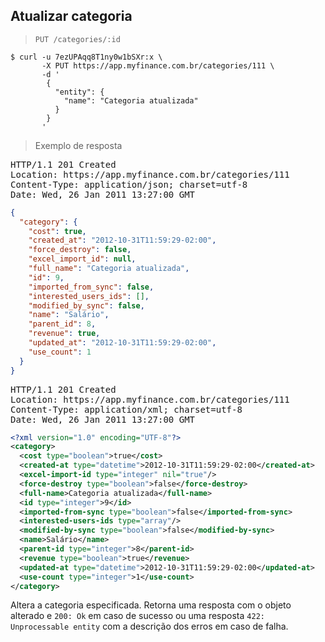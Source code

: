 ## Atualizar categoria

> `PUT /categories/:id`

```shell
$ curl -u 7ezUPAqq8T1ny0w1bSXr:x \
       -X PUT https://app.myfinance.com.br/categories/111 \
       -d '
        {
          "entity": {
            "name": "Categoria atualizada"
          }
        }
       '
```

> Exemplo de resposta

<pre class="headers highlight json">
HTTP/1.1 201 Created
Location: https://app.myfinance.com.br/categories/111
Content-Type: application/json; charset=utf-8
Date: Wed, 26 Jan 2011 13:27:00 GMT
</pre>
```json
{
  "category": {
    "cost": true,
    "created_at": "2012-10-31T11:59:29-02:00",
    "force_destroy": false,
    "excel_import_id": null,
    "full_name": "Categoria atualizada",
    "id": 9,
    "imported_from_sync": false,
    "interested_users_ids": [],
    "modified_by_sync": false,
    "name": "Salário",
    "parent_id": 8,
    "revenue": true,
    "updated_at": "2012-10-31T11:59:29-02:00",
    "use_count": 1
  }
}
```

<pre class="headers highlight xml">
HTTP/1.1 201 Created
Location: https://app.myfinance.com.br/categories/111
Content-Type: application/xml; charset=utf-8
Date: Wed, 26 Jan 2011 13:27:00 GMT
</pre>
```xml
<?xml version="1.0" encoding="UTF-8"?>
<category>
  <cost type="boolean">true</cost>
  <created-at type="datetime">2012-10-31T11:59:29-02:00</created-at>
  <excel-import-id type="integer" nil="true"/>
  <force-destroy type="boolean">false</force-destroy>
  <full-name>Categoria atualizada</full-name>
  <id type="integer">9</id>
  <imported-from-sync type="boolean">false</imported-from-sync>
  <interested-users-ids type="array"/>
  <modified-by-sync type="boolean">false</modified-by-sync>
  <name>Salário</name>
  <parent-id type="integer">8</parent-id>
  <revenue type="boolean">true</revenue>
  <updated-at type="datetime">2012-10-31T11:59:29-02:00</updated-at>
  <use-count type="integer">1</use-count>
</category>
```


Altera a categoria especificada. Retorna uma resposta com o objeto alterado e `200: Ok` em caso de sucesso ou uma resposta `422: Unprocessable entity` com a descrição dos erros em caso de falha.

